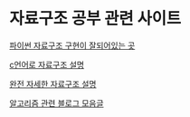 # 자료구조 공부 관련 사이트

[파이썬 자료구조 구현이 잘되어있는 곳](https://jinyes-tistory.tistory.com/category/Computer%20Science/Data%20Structure?page=1)

[c언어로 자료구조 설명](https://lsoovmee-rhino.tistory.com/25?category=847612)

[완전 자세한 자료구조 설명](https://blog.encrypted.gg/category/%EA%B0%95%EC%A2%8C/%EC%8B%A4%EC%A0%84%20%EC%95%8C%EA%B3%A0%EB%A6%AC%EC%A6%98?page=2)

[알고리즘 관련 블로그 모음글](https://panty.run/blog/)